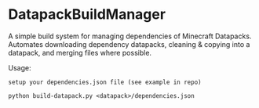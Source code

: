 # DatapackBuildManager
A simple build system for managing dependencies of Minecraft Datapacks. Automates downloading dependency datapacks, cleaning & copying into a datapack, and merging files where possible.

Usage:
```
setup your dependencies.json file (see example in repo)

python build-datapack.py <datapack>/dependencies.json
```
